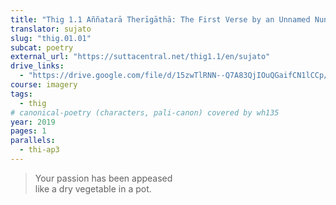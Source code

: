 ```yaml
---
title: "Thig 1.1 Aññatarā Therīgāthā: The First Verse by an Unnamed Nun"
translator: sujato
slug: "thig.01.01"
subcat: poetry
external_url: "https://suttacentral.net/thig1.1/en/sujato"
drive_links:
  - "https://drive.google.com/file/d/15zwTlRNN--Q7A83QjIOuQGaifCN1lCCp/view?usp=drivesdk"
course: imagery
tags:
  - thig
# canonical-poetry (characters, pali-canon) covered by wh135
year: 2019
pages: 1
parallels:
  - thi-ap3
---
```


> Your passion has been appeased  
like a dry vegetable in a pot.
